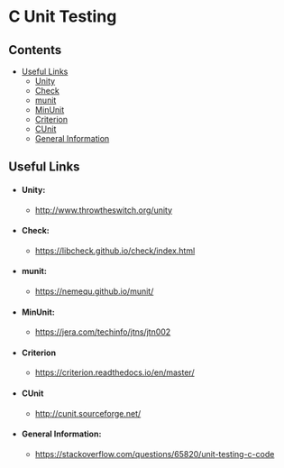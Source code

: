 # C Unit Testing

## Contents
- [Useful Links](#useful-links)
    - [Unity](#unity)
    - [Check](#check)
    - [munit](#munit)
    - [MinUnit](#minunit)
    - [Criterion](#criterion)
    - [CUnit](#cunit)
    - [General Information](#general-information)

## Useful Links
- #### Unity:
    - <http://www.throwtheswitch.org/unity>
- #### Check:
    - <https://libcheck.github.io/check/index.html>
- #### munit:
    - <https://nemequ.github.io/munit/>
- #### MinUnit:
    - <https://jera.com/techinfo/jtns/jtn002>
- #### Criterion
    - <https://criterion.readthedocs.io/en/master/>
- #### CUnit
    - <http://cunit.sourceforge.net/>
- #### General Information:
    - <https://stackoverflow.com/questions/65820/unit-testing-c-code>
